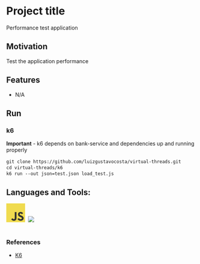 # Project title
Performance test application

## Motivation
Test the application performance

## Features
- N/A

## Run
### k6
**Important** - k6 depends on bank-service and dependencies up and running properly
 ```shell
git clone https://github.com/luizgustavocosta/virtual-threads.git
cd virtual-threads/k6
k6 run --out json=test.json load_test.js
 ```

## Languages and Tools:
<div>
  <img width=50px src="https://raw.githubusercontent.com/github/explore/80688e429a7d4ef2fca1e82350fe8e3517d3494d/topics/javascript/javascript.png">&nbsp;
  <img width=50px src="https://upload.wikimedia.org/wikipedia/commons/e/ef/K6-logo.svg">&nbsp;
</div>
</br>

### References
- [K6](https://k6.io/docs/)